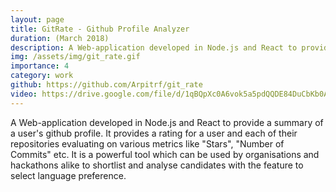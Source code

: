 ```yaml
---
layout: page
title: GitRate - Github Profile Analyzer
duration: (March 2018)
description: A Web-application developed in Node.js and React to provide a summary of a user's github profile.
img: /assets/img/git_rate.gif
importance: 4
category: work
github: https://github.com/Arpitrf/git_rate
video: https://drive.google.com/file/d/1qBQpXc0A6vok5a5pdQQDE84DuCbKb0A8/view?usp=sharing
---
```


A Web-application developed in Node.js and React to provide a summary of a user's github profile. It provides a rating for a user and each of their repositories evaluating on various metrics like "Stars", "Number of Commits" etc. It is a powerful tool which can be used by organisations and hackathons alike to shortlist and analyse candidates with the feature to select language preference.